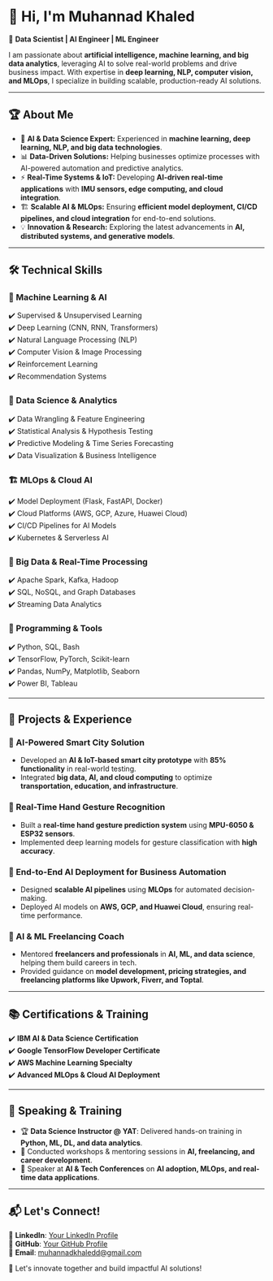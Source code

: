 # 👋 Hi, I'm Muhannad Khaled  

🚀 **Data Scientist | AI Engineer | ML Engineer**  

I am passionate about **artificial intelligence, machine learning, and big data analytics**, leveraging AI to solve real-world problems and drive business impact. With expertise in **deep learning, NLP, computer vision, and MLOps**, I specialize in building scalable, production-ready AI solutions.  

---

## 🏆 About Me  

- 🔬 **AI & Data Science Expert:** Experienced in **machine learning, deep learning, NLP, and big data technologies**.  
- 📊 **Data-Driven Solutions:** Helping businesses optimize processes with AI-powered automation and predictive analytics.  
- ⚡ **Real-Time Systems & IoT:** Developing **AI-driven real-time applications** with **IMU sensors, edge computing, and cloud integration**.  
- 🏗️ **Scalable AI & MLOps:** Ensuring **efficient model deployment, CI/CD pipelines, and cloud integration** for end-to-end solutions.  
- 💡 **Innovation & Research:** Exploring the latest advancements in **AI, distributed systems, and generative models**.  

---

## 🛠️ Technical Skills  

### 🧠 Machine Learning & AI  
✔️ Supervised & Unsupervised Learning  
✔️ Deep Learning (CNN, RNN, Transformers)  
✔️ Natural Language Processing (NLP)  
✔️ Computer Vision & Image Processing  
✔️ Reinforcement Learning  
✔️ Recommendation Systems  

### 💾 Data Science & Analytics  
✔️ Data Wrangling & Feature Engineering  
✔️ Statistical Analysis & Hypothesis Testing  
✔️ Predictive Modeling & Time Series Forecasting  
✔️ Data Visualization & Business Intelligence  

### 🏗️ MLOps & Cloud AI  
✔️ Model Deployment (Flask, FastAPI, Docker)  
✔️ Cloud Platforms (AWS, GCP, Azure, Huawei Cloud)  
✔️ CI/CD Pipelines for AI Models  
✔️ Kubernetes & Serverless AI  

### 🏢 Big Data & Real-Time Processing  
✔️ Apache Spark, Kafka, Hadoop  
✔️ SQL, NoSQL, and Graph Databases  
✔️ Streaming Data Analytics  

### 🔧 Programming & Tools  
✔️ Python, SQL, Bash  
✔️ TensorFlow, PyTorch, Scikit-learn  
✔️ Pandas, NumPy, Matplotlib, Seaborn  
✔️ Power BI, Tableau  

---

## 🌟 Projects & Experience  

### **🔹 AI-Powered Smart City Solution**  
- Developed an **AI & IoT-based smart city prototype** with **85% functionality** in real-world testing.  
- Integrated **big data, AI, and cloud computing** to optimize **transportation, education, and infrastructure**.  

### **🔹 Real-Time Hand Gesture Recognition**  
- Built a **real-time hand gesture prediction system** using **MPU-6050 & ESP32 sensors**.  
- Implemented deep learning models for gesture classification with **high accuracy**.  

### **🔹 End-to-End AI Deployment for Business Automation**  
- Designed **scalable AI pipelines** using **MLOps** for automated decision-making.  
- Deployed AI models on **AWS, GCP, and Huawei Cloud**, ensuring real-time performance.  

### **🔹 AI & ML Freelancing Coach**  
- Mentored **freelancers and professionals** in **AI, ML, and data science**, helping them build careers in tech.  
- Provided guidance on **model development, pricing strategies, and freelancing platforms like Upwork, Fiverr, and Toptal**.  

---

## 📚 Certifications & Training  

✔️ **IBM AI & Data Science Certification**  
✔️ **Google TensorFlow Developer Certificate**  
✔️ **AWS Machine Learning Specialty**  
✔️ **Advanced MLOps & Cloud AI Deployment**  

---

## 🎤 Speaking & Training  

- 🏆 **Data Science Instructor @ YAT**: Delivered hands-on training in **Python, ML, DL, and data analytics**.  
- 🎤 Conducted workshops & mentoring sessions in **AI, freelancing, and career development**.  
- 📢 Speaker at **AI & Tech Conferences** on **AI adoption, MLOps, and real-time data applications**.  

---

## 📬 Let's Connect!  

💼 **LinkedIn**: [Your LinkedIn Profile](https://www.linkedin.com/in/muhannad-khaled/)  
📂 **GitHub**: [Your GitHub Profile](https://github.com/Muhannad-Khaled)  
📧 **Email**: muhannadkhaledd@gmail.com   

🚀 Let's innovate together and build impactful AI solutions!  
